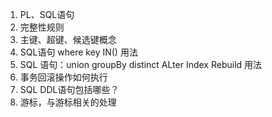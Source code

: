 1. PL、SQL语句
2. 完整性规则
3. 主键、超键、候选键概念
4. SQL语句 where key IN() 用法
5. SQL 语句：union groupBy distinct ALter Index Rebuild 用法
6. 事务回滚操作如何执行
7. SQL DDL语句包括哪些？
8. 游标，与游标相关的处理